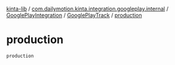 [kinta-lib](../../../index.md) / [com.dailymotion.kinta.integration.googleplay.internal](../../index.md) / [GooglePlayIntegration](../index.md) / [GooglePlayTrack](index.md) / [production](./production.md)

# production

`production`